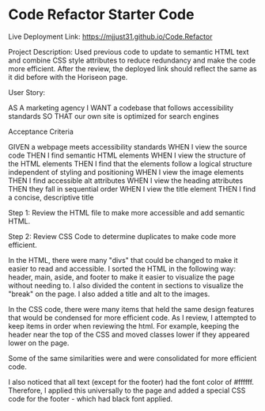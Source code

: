 # Code Refactor Starter Code

Live Deployment Link: https://mjjust31.github.io/Code.Refactor

Project Description: 
Used previous code to update to semantic HTML text and combine CSS style attributes to reduce redundancy and make the code more efficient. After the review, the deployed link should reflect the same as it did before with the Horiseon page. 

User Story: 

AS A marketing agency
I WANT a codebase that follows accessibility standards
SO THAT our own site is optimized for search engines


Acceptance Criteria

GIVEN a webpage meets accessibility standards
WHEN I view the source code
THEN I find semantic HTML elements
WHEN I view the structure of the HTML elements
THEN I find that the elements follow a logical structure independent of styling and positioning
WHEN I view the image elements
THEN I find accessible alt attributes
WHEN I view the heading attributes
THEN they fall in sequential order
WHEN I view the title element
THEN I find a concise, descriptive title

Step 1: Review the HTML file to make more accessible and add semantic HTML. 

Step 2: Review CSS Code to determine duplicates to make code more efficient. 

In the HTML, there were many "divs" that could be changed to make it easier to read and accessible. I sorted the HTML in the following way: header, main, aside, and footer to make it easier to visualize the page without needing to. I also divided the content in sections to visualize the "break" on the page.  I also added a title and alt to the images. 

In the CSS code, there were many items that held the same design features that would be condensed for more efficient code. As I review, I attempted to keep items in order when reviewing the html. For example, keeping the header near the top of the CSS and moved classes lower if they appeared lower on the page.

Some of the same similarities were and were consolidated for more efficient code. 

I also noticed that all text (except for the footer) had the font color of #ffffff. Therefore, I applied this universally to the page and added a special CSS code for the footer - which had black font applied. 